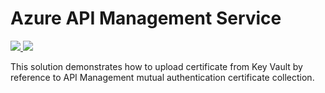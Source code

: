 # Azure API Management Service

<a href="https://portal.azure.com/#create/Microsoft.Template/uri/https%3A%2F%2Fraw.githubusercontent.com%2Fazure%2Fazure-quickstart-templates%2Fmaster%2F201-api-management-mutual-auth-certificate-by-keyvault-reference%2Fazuredeploy.json" target="_blank">
    <img src="http://azuredeploy.net/deploybutton.png"/>
</a>
<a href="http://armviz.io/#/?load=https%3A%2F%2Fraw.githubusercontent.com%2FAzure%2Fazure-quickstart-templates%2Fmaster%2F201-api-management-mutual-auth-certificate-by-keyvault-reference%2Fazuredeploy.json" target="_blank">
    <img src="http://armviz.io/visualizebutton.png"/>
</a>

This solution demonstrates how to upload certificate from Key Vault by reference to API Management mutual authentication certificate collection.